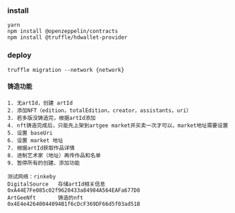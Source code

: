 ### install

    yarn
    npm install @openzeppelin/contracts
    npm install @truffle/hdwallet-provider

### deploy

    truffle migration --network {network}


#### 铸造功能

    1. 无artId，创建 artId
    2. 添加NFT（edition，totalEdition，creator，assistants，uri）
    3. 若多版没铸造完，根据artId添加
    4. nft铸造完成后，只能先上架到artgee market并买卖一次才可以，market地址需要设置
    5. 设置 baseUri
    6. 设置 market 地址
    7. 根据artId获取作品详情
    8. 进制艺术家（地址）再传作品和名单
    9. 暂停所有的创建、添加功能

    测试网络：rinkeby 
    DigitalSource   存储artId相关信息
    0xA44E7Fe085c02f9620433a84984A564EAFa677D8
    ArtGeeNft       铸造的nft
    0x4E4e42640044094B1f6cDcF369DF66d5f03ad51B